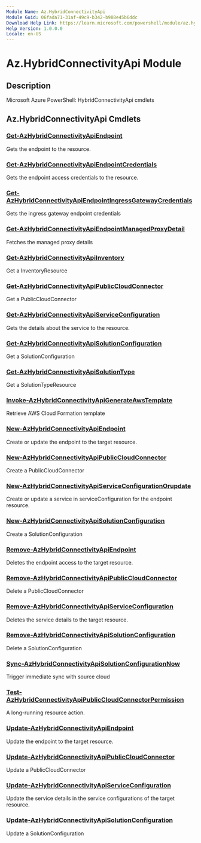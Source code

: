 ```yaml
---
Module Name: Az.HybridConnectivityApi
Module Guid: 06fada71-31af-49c9-b342-b988e45b6ddc
Download Help Link: https://learn.microsoft.com/powershell/module/az.hybridconnectivityapi
Help Version: 1.0.0.0
Locale: en-US
---
```


# Az.HybridConnectivityApi Module
## Description
Microsoft Azure PowerShell: HybridConnectivityApi cmdlets

## Az.HybridConnectivityApi Cmdlets
### [Get-AzHybridConnectivityApiEndpoint](Get-AzHybridConnectivityApiEndpoint.md)
Gets the endpoint to the resource.

### [Get-AzHybridConnectivityApiEndpointCredentials](Get-AzHybridConnectivityApiEndpointCredentials.md)
Gets the endpoint access credentials to the resource.

### [Get-AzHybridConnectivityApiEndpointIngressGatewayCredentials](Get-AzHybridConnectivityApiEndpointIngressGatewayCredentials.md)
Gets the ingress gateway endpoint credentials

### [Get-AzHybridConnectivityApiEndpointManagedProxyDetail](Get-AzHybridConnectivityApiEndpointManagedProxyDetail.md)
Fetches the managed proxy details

### [Get-AzHybridConnectivityApiInventory](Get-AzHybridConnectivityApiInventory.md)
Get a InventoryResource

### [Get-AzHybridConnectivityApiPublicCloudConnector](Get-AzHybridConnectivityApiPublicCloudConnector.md)
Get a PublicCloudConnector

### [Get-AzHybridConnectivityApiServiceConfiguration](Get-AzHybridConnectivityApiServiceConfiguration.md)
Gets the details about the service to the resource.

### [Get-AzHybridConnectivityApiSolutionConfiguration](Get-AzHybridConnectivityApiSolutionConfiguration.md)
Get a SolutionConfiguration

### [Get-AzHybridConnectivityApiSolutionType](Get-AzHybridConnectivityApiSolutionType.md)
Get a SolutionTypeResource

### [Invoke-AzHybridConnectivityApiGenerateAwsTemplate](Invoke-AzHybridConnectivityApiGenerateAwsTemplate.md)
Retrieve AWS Cloud Formation template

### [New-AzHybridConnectivityApiEndpoint](New-AzHybridConnectivityApiEndpoint.md)
Create or update the endpoint to the target resource.

### [New-AzHybridConnectivityApiPublicCloudConnector](New-AzHybridConnectivityApiPublicCloudConnector.md)
Create a PublicCloudConnector

### [New-AzHybridConnectivityApiServiceConfigurationOrupdate](New-AzHybridConnectivityApiServiceConfigurationOrupdate.md)
Create or update a service in serviceConfiguration for the endpoint resource.

### [New-AzHybridConnectivityApiSolutionConfiguration](New-AzHybridConnectivityApiSolutionConfiguration.md)
Create a SolutionConfiguration

### [Remove-AzHybridConnectivityApiEndpoint](Remove-AzHybridConnectivityApiEndpoint.md)
Deletes the endpoint access to the target resource.

### [Remove-AzHybridConnectivityApiPublicCloudConnector](Remove-AzHybridConnectivityApiPublicCloudConnector.md)
Delete a PublicCloudConnector

### [Remove-AzHybridConnectivityApiServiceConfiguration](Remove-AzHybridConnectivityApiServiceConfiguration.md)
Deletes the service details to the target resource.

### [Remove-AzHybridConnectivityApiSolutionConfiguration](Remove-AzHybridConnectivityApiSolutionConfiguration.md)
Delete a SolutionConfiguration

### [Sync-AzHybridConnectivityApiSolutionConfigurationNow](Sync-AzHybridConnectivityApiSolutionConfigurationNow.md)
Trigger immediate sync with source cloud

### [Test-AzHybridConnectivityApiPublicCloudConnectorPermission](Test-AzHybridConnectivityApiPublicCloudConnectorPermission.md)
A long-running resource action.

### [Update-AzHybridConnectivityApiEndpoint](Update-AzHybridConnectivityApiEndpoint.md)
Update the endpoint to the target resource.

### [Update-AzHybridConnectivityApiPublicCloudConnector](Update-AzHybridConnectivityApiPublicCloudConnector.md)
Update a PublicCloudConnector

### [Update-AzHybridConnectivityApiServiceConfiguration](Update-AzHybridConnectivityApiServiceConfiguration.md)
Update the service details in the service configurations of the target resource.

### [Update-AzHybridConnectivityApiSolutionConfiguration](Update-AzHybridConnectivityApiSolutionConfiguration.md)
Update a SolutionConfiguration

